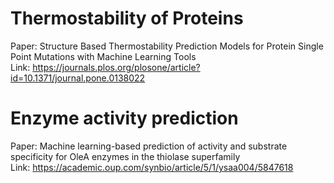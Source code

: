 # Thermostability of Proteins

Paper: Structure Based Thermostability Prediction Models for Protein Single Point Mutations with Machine Learning Tools <br>
Link: https://journals.plos.org/plosone/article?id=10.1371/journal.pone.0138022

# Enzyme activity prediction

Paper: Machine learning-based prediction of activity and substrate specificity for OleA enzymes in the thiolase superfamily <br>
Link: https://academic.oup.com/synbio/article/5/1/ysaa004/5847618

